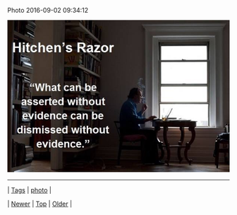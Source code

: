 <!--
title: Photo 2016-09-02 09
date: 2020-06-28T15:27:00.126Z
tags: photo
-->


Photo 2016-09-02 09:34:12

![](149832007904-0.jpg)

<!--BOTTOM-POST-NAVIGATION-->
---

| [Tags](tags.md) | [photo](tag-photo.md) |

| [Newer](149808372559.md) | [Top](index.md) | [Older](149832016264.md) |